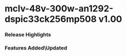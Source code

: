 # mclv-48v-300w-an1292-dspic33ck256mp508 v1.00
### Release Highlights



### Features Added\Updated



